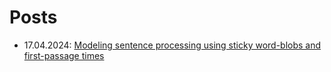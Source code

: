 # Posts

* 17.04.2024: [Modeling sentence processing using sticky word-blobs and first-passage times](./word-blobs.html)
